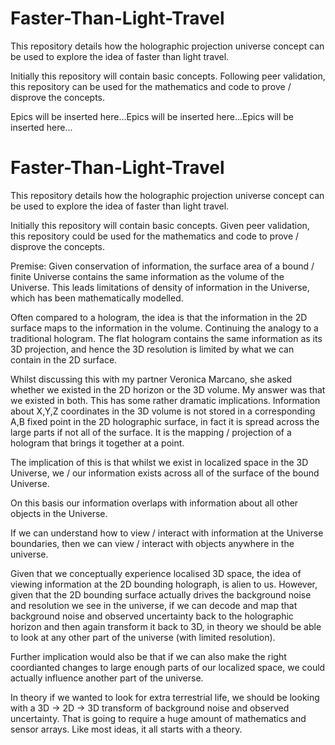 # Faster-Than-Light-Travel
This repository details how the holographic projection universe concept can be used to explore the idea of faster than light travel.

Initially this repository will contain basic concepts. Following peer validation, this repository can be used for the mathematics and code to prove / disprove the concepts.

Epics will be inserted here...Epics will be inserted here...Epics will be inserted here...


# Faster-Than-Light-Travel
This repository details how the holographic projection universe concept can be used to explore the idea of faster than light travel.

Initially this repository will contain basic concepts. Given peer validation, this repository could be used for the mathematics and code to prove / disprove the concepts.

Premise: Given conservation of information, the surface area of a bound / finite Universe contains the same information as the volume of the Universe. This leads limitations of density of information in the Universe, which has been mathematically modelled.

Often compared to a hologram, the idea is that the information in the 2D surface maps to the information in the volume. Continuing the analogy to a traditional hologram. The flat hologram contains the same information as its 3D projection, and hence the 3D resolution is limited by what we can contain in the 2D surface.

Whilst discussing this with my partner Veronica Marcano, she asked whether we existed in the 2D horizon or the 3D volume. My answer was that we existed in both. This has some rather dramatic implications. Information about X,Y,Z coordinates in the 3D volume is not stored in a corresponding A,B fixed point in the 2D holographic surface, in fact it is spread across the large parts if not all of the surface. It is the mapping / projection of a hologram that brings it together at a point.

The implication of this is that whilst we exist in localized space in the 3D Universe, we / our information exists across all of the surface of the bound Universe. 

On this basis our information overlaps with information about all other objects in the Universe. 

If we can understand how to view / interact with information at the Universe boundaries, then we can view / interact with objects anywhere in the universe.

Given that we conceptually experience localised 3D space, the idea of viewing information at the 2D bounding holograph, is alien to us. However, given that the 2D bounding surface actually drives the background noise and resolution we see in the universe, if we can decode and map that background noise and observed uncertainty back to the holographic horizon and then again transform it back to 3D, in theory we should be able to look at any other part of the universe (with limited resolution). 

Further implication would also be that if we can also make the right coordianted changes to large enough parts of our localized space, we could actually influence another part of the universe. 

In theory if we wanted to look for extra terrestrial life, we should be looking with a 3D -> 2D -> 3D transform of background noise and observed uncertainty. That is going to require a huge amount of mathematics and sensor arrays. Like most ideas, it all starts with a theory.   
